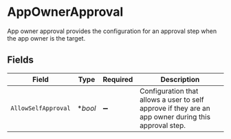 # AppOwnerApproval

 App owner approval provides the configuration for an approval step when the app owner is the target.



## Fields

| Field                                                                                                  | Type                                                                                                   | Required                                                                                               | Description                                                                                            |
| ------------------------------------------------------------------------------------------------------ | ------------------------------------------------------------------------------------------------------ | ------------------------------------------------------------------------------------------------------ | ------------------------------------------------------------------------------------------------------ |
| `AllowSelfApproval`                                                                                    | **bool*                                                                                                | :heavy_minus_sign:                                                                                     |  Configuration that allows a user to self approve if they are an app owner during this approval step.<br/> |